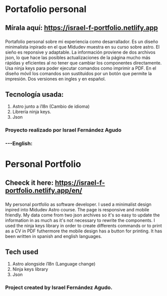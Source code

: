 # Portafolio personal

## Mírala aquí: https://israel-f-portfolio.netlify.app
###

Portafolio personal sobre mi experiencia como desarrallador. Es un diseño minimalista inpirado en el que Midudev muestra en su curso sobre astro. El sieño es reponsive y adaptable. La información proviene de dos archivos json, lo que hace las posibles actualizaciones de la página mucho más rápidas y eficientes al no tener que cambiar los componentes directamente. Usa ninja keys para poder ejecutar comandos como imprimir a PDF. En el diseño móvil los comandos son sustituidos por un botón que permite la impresión.
Dos versiones en ingles y en español.

## Tecnología usada:

1. Astro junto a i18n (Cambio de idioma)
2. Librería ninja keys.
3. Json

### Proyecto realizado por Israel Fernández Agudo


### ---English:

# Personal Portfolio

## Cheeck it here: https://israel-f-portfolio.netlify.app/en/
###

My personal portfolio as software developer. I used a minimalist design inpired into Midudev Astro course. The page is responsive and mobile friendly. My data come from two json archives so it's so easy to update the information in as much as it's not necessary to rewrite the components. I used the ninja keys library in order to create differents commands or to print as a CV in PDF futhermore the mobile design has a button for printing. It has been written in spanish and english languages. 

## Tech used

1. Astro alongside i18n (Language change)
2. Ninja keys library
3. Json

### Project created by Israel Fernández Agudo.
